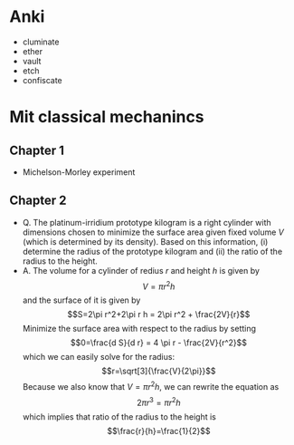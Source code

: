 # Anki
- cluminate
- ether
- vault
- etch
- confiscate

# Mit classical mechanincs
## Chapter 1
- Michelson-Morley experiment
## Chapter 2
- Q. The platinum-irridium prototype kilogram is a right cylinder with dimensions chosen to minimize the surface area given fixed volume $V$ (which is determined by its density). Based on this information, (i) determine the radius of the prototype kilogram and (ii) the ratio of the radius to the height.
- A. The volume for a cylinder of redius $r$ and height $h$ is given by
  $$V=\pi r^2 h$$
  and the surface of it is given by
  $$S=2\pi r^2+2\pi r h = 2\pi r^2 + \frac{2V}{r}$$
  Minimize the surface area with respect to the radius by setting
  $$0=\frac{d S}{d r} = 4 \pi r - \frac{2V}{r^2}$$
  which we can easily solve for the radius:
  $$r=\sqrt[3]{\frac{V}{2\pi}}$$
  Because we also know that $V=\pi r^2 h$, we can rewrite the equation as
  $$2\pi r^3 = \pi r^2 h$$
  which implies that ratio of the radius to the height is 
  $$\frac{r}{h}=\frac{1}{2}$$

